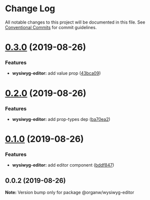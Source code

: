 # Change Log

All notable changes to this project will be documented in this file.
See [Conventional Commits](https://conventionalcommits.org) for commit guidelines.

# [0.3.0](https://github.com/organw/organw-react/compare/@organw/wysiwyg-editor@0.2.0...@organw/wysiwyg-editor@0.3.0) (2019-08-26)


### Features

* **wysiwyg-editor:** add value prop ([43bca09](https://github.com/organw/organw-react/commit/43bca09))





# [0.2.0](https://github.com/organw/organw-react/compare/@organw/wysiwyg-editor@0.1.0...@organw/wysiwyg-editor@0.2.0) (2019-08-26)


### Features

* **wysiwyg-editor:** add prop-types dep ([ba70ea2](https://github.com/organw/organw-react/commit/ba70ea2))





# [0.1.0](https://github.com/organw/organw-react/compare/@organw/wysiwyg-editor@0.0.2...@organw/wysiwyg-editor@0.1.0) (2019-08-26)


### Features

* **wysiwyg-editor:** add editor component ([bddf847](https://github.com/organw/organw-react/commit/bddf847))





## 0.0.2 (2019-08-26)

**Note:** Version bump only for package @organw/wysiwyg-editor
